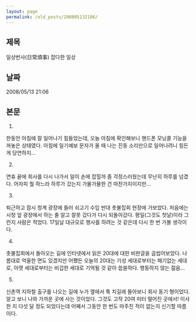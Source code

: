 ```yaml
---
layout: page
permalink: /old_posts/200805132106/
---
```


## 제목
일상번사(日常煩事) 잡다한 일상

## 날짜
2008/05/13 21:06

## 본문
1.
한동안 아침에 잘 일어나기 힘들었는데, 오늘 아침에 확인해보니 핸드폰 모닝콜 기능을 꺼놓은 상태였다. 아침에 일기예보 문자가 올 때 나는 진동 소리만으로 일어나려니 힘든 게 당연하지...

2.
연휴 끝에 회사를 다시 나가서 일이 손에 잡힐까 좀 걱정스러웠는데 무난히 하루를 넘겼다. 어차피 뭘 하느라 하루가 갔는지 가물가물한 건 마찬가지이지만...

3.
퇴근하고 잠시 청계 광장에 들러 쇠고기 수입 반대 촛불집회 현장에 가보았다. 처음에는 시청 앞 광장에서 하는 줄 알고 잘못 갔다가 다시 되돌아갔다. 평일(그것도 첫날)이라 그런지 사람은 적었다. 17일날 대규모로 행사를 하려는 것 같은데 다시 한 번 가볼 생각이다.

4.
촛불집회에서 돌아오는 길에 인터넷에서 읽은 20대에 대한 비판글을 곱씹어보았다. 나름대로 억울한 면도 있겠지만 어쨌든 오늘의 20대는 기성 세대로부터는 패기없는 세대로, 아랫 세대로부터는 비겁한 세대로 기억될 것 같아 씁쓸하다. 행동하지 않는 젊음...

5.
신촌역 지하철 출구를 나오는 길에 누가 옆에서 툭 치길래 돌아보니 회사 동기 형이었다. 알고 보니 나와 가까운 곳에 사는 것이었다. 그것도 고작 20여 미터 떨어진 곳에서! 이사한 지 다섯 달 정도 되었다는데 어째서 그동안 한 번도 마주친 적이 없는지 신기할 따름이다.